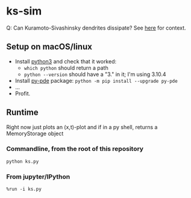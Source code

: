 # ks-sim
Q: Can Kuramoto-Sivashinsky dendrites dissipate?
See [here](https://twitter.com/johncarlosbaez/status/1450461569414991882) for context.

## Setup on macOS/linux
- Install [python3](https://www.python.org/downloads/) and check that it worked: 
  - `which python` should return a path
  - `python --version` should have a "3." in it; I'm using 3.10.4
- Install [py-pde](https://py-pde.readthedocs.io/en/latest/getting_started.html) package:
```python -m pip install --upgrade py-pde```
- ...
- Profit.

## Runtime

Right now just plots an (x,t)-plot and if in a py shell, returns a MemoryStorage object

### Commandline, from the root of this repository
`python ks.py`

### From jupyter/IPython
`%run -i ks.py`
